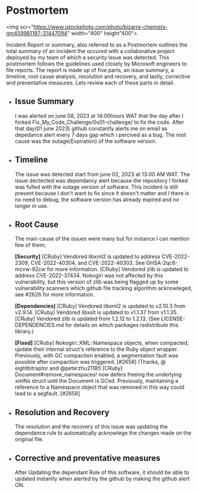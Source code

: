 <h1>Postmortem</h1>

<img scr="https://www.istockphoto.com/photo/bizarre-chemists-gm459981197-31447094" width="400" height"400">

 Incident Report or summary, also referred to as a Postmortem outlines the total summary of an incident the occured with a collaborative project deployed by my team of which a security issue was detected. This postmortem follows the guidelines used closely by Microsoft engineers to file reports. The report is made up of five parts, an issue summary, a timeline, root cause analysis, resolution and recovery, and lastly, corrective and preventative measures. Lets review each of these parts in detail.
<ul>
<li><h2>Issue Summary</h2></li>
<p>I was alerted on june 08, 2023 at 14:00hours WAT that the day after I forked Fix_My_Code_Challenge/0x01-challenge/ to fix the code.
After that day(01 june 2023) github constantly alerts me on email as depedance alert every 7 days gap which i percived as a bug. The root cause was the outage(Expiration) of the software version.</p>

<li><h2>Timeline</h2></li>
<p>The issue was detected start from june 02, 2023 at 13:00 AM WAT.
The issue dectected was dependancy alert because the repository I forked was fulled with the outage version of software. This incident is still present because I don't want to fix since it doesn't matter and I there is no need to debug, the software version has already expired and no longer in use.</p>

<li><h2>Root Cause</h2></li>
<p>The main cause of the issues were many but for instance I can mention few of them;

<strong>[Security]</strong>
[CRuby] Vendored libxml2 is updated to address CVE-2022-2309, CVE-2022-40304, and CVE-2022-40303. See GHSA-2qc6-mcvw-92cw for more information. [CRuby] Vendored zlib is updated to address CVE-2022-37434. Nokogiri was not affected by this vulnerability, but this version of zlib was being flagged up by some vulnerability scanners which github file tracking algorithm acknowleged, see #2626 for more information.

<strong>[Dependencies]</strong>
[CRuby] Vendored libxml2 is updated to v2.10.3 from v2.9.14. [CRuby] Vendored libxslt is updated to v1.1.37 from v1.1.35. [CRuby] Vendored zlib is updated from 1.2.12 to 1.2.13. (See LICENSE-DEPENDENCIES.md for details on which packages redistribute this library.)

<strong>[Fixed]</strong>
[CRuby] Nokogiri::XML::Namespace objects, when compacted, update their internal struct's reference to the Ruby object wrapper. Previously, with GC compaction enabled, a segmentation fault was possible after compaction was triggered. [#2658] (Thanks, @​eightbitraptor and @​peterzhu2118!) [CRuby] Document#remove_namespaces! now defers freeing the underlying xmlNs struct until the Document is GCed. Previously, maintaining a reference to a Namespace object that was removed in this way could lead to a segfault. [#2658]</p>

<li><h2>Resolution and Recovery</h2></li>
<p>The resolution and the recovery of this issue was updating the dependance rule to automatically acknowlege the changes made on the original file.</p>

<li><h2>Corrective and preventative measures</h2></li>
<p>After Updating the dependant Rule of this software, it should be able to updated instantly when alerted by the github by making the github alert ON.</p></ul>
